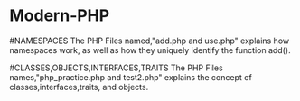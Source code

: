 # Modern-PHP

#NAMESPACES
The PHP Files named,"add.php and use.php" explains how namespaces work, as well as how they uniquely identify the function add().

#CLASSES,OBJECTS,INTERFACES,TRAITS
The PHP Files names,"php_practice.php and test2.php" explains the concept of classes,interfaces,traits, and objects.
